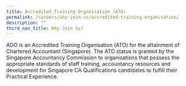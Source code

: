 ```yaml
---
title: Accredited Training Organisation (ATO)
permalink: /careers/why-join-us/accredited-training-organisation/
description: ""
third_nav_title: Why Join Us?
---
```



AGO is an Accredited Training Organisation (ATO) for the attainment of Chartered Accountant (Singapore). The ATO status is granted by the Singapore Accountancy Commission to organisations that possess the appropriate standards of staff training, accountancy resources and development for Singapore CA Qualifications candidates to fulfill their Practical Experience.